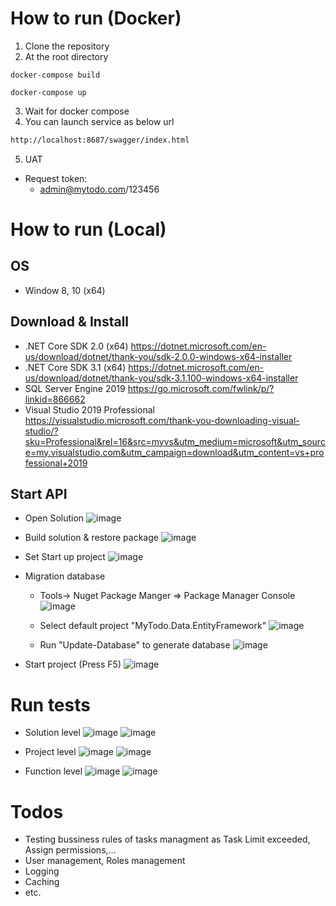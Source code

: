 # How to run (Docker)
1. Clone the repository
2. At the root directory
```
docker-compose build
```
```
docker-compose up
```
3. Wait for docker compose
4. You can launch service as below url
```sh
http://localhost:8687/swagger/index.html
```
5. UAT

- Request token:
	- admin@mytodo.com/123456

# How to run (Local)
## OS
- Window 8, 10 (x64)
## Download & Install
- .NET Core SDK 2.0 (x64)
	https://dotnet.microsoft.com/en-us/download/dotnet/thank-you/sdk-2.0.0-windows-x64-installer
- .NET Core SDK 3.1 (x64)
	https://dotnet.microsoft.com/en-us/download/dotnet/thank-you/sdk-3.1.100-windows-x64-installer
- SQL Server Engine 2019
	https://go.microsoft.com/fwlink/p/?linkid=866662
- Visual Studio 2019 Professional
	https://visualstudio.microsoft.com/thank-you-downloading-visual-studio/?sku=Professional&rel=16&src=myvs&utm_medium=microsoft&utm_source=my.visualstudio.com&utm_campaign=download&utm_content=vs+professional+2019
## Start API
- Open Solution
![image](https://user-images.githubusercontent.com/20410120/179144735-1d3d5614-b0b0-49ea-86a6-c6f9beb0c46a.png)

- Build solution & restore package
	![image](https://user-images.githubusercontent.com/20410120/179146449-2b3c52ec-f1fe-4483-8c8b-34253f5b3f0f.png)
 
- Set Start up project
	![image](https://user-images.githubusercontent.com/20410120/179145052-ebf7e339-65c0-4907-b3ae-a180681c2b77.png)
- Migration database
	- Tools-> Nuget Package Manger => Package Manager Console
	![image](https://user-images.githubusercontent.com/20410120/179145132-393e6592-7369-4f33-abcc-3f9a3ec541c0.png)

	- Select default project "MyTodo.Data.EntityFramework"
	![image](https://user-images.githubusercontent.com/20410120/179145207-9658e3b3-0a3d-4ebe-8b9d-10d53ad04b3b.png)

	- Run "Update-Database" to generate database
	![image](https://user-images.githubusercontent.com/20410120/179145310-57d9f0a6-b937-478a-b5e6-a7c63cb2d80a.png)

- Start project (Press F5)
![image](https://user-images.githubusercontent.com/20410120/179145505-19383655-9666-4cc6-9413-a39bdd3ca623.png)

# Run tests
- Solution level
![image](https://user-images.githubusercontent.com/20410120/179145780-bfdf8266-ecb9-482a-86d9-682d8846b39e.png)
![image](https://user-images.githubusercontent.com/20410120/179145896-f39a7572-7263-46c7-aeab-16a9101332dd.png)

- Project level
![image](https://user-images.githubusercontent.com/20410120/179146019-d2aac915-04ef-4c2e-ad01-99a20a46b8b5.png)
![image](https://user-images.githubusercontent.com/20410120/179146223-51e04a21-cc55-470b-b4b8-59c682df18c6.png)

- Function level
![image](https://user-images.githubusercontent.com/20410120/179146107-61b8b6d7-0e54-4e0a-8229-05cd6f82df8e.png)
![image](https://user-images.githubusercontent.com/20410120/179146153-41012960-9ae7-4fd6-85a9-fcfb4e791c44.png)

# Todos
- Testing bussiness rules of tasks managment as Task Limit exceeded, Assign permissions,...
- User management, Roles management
- Logging
- Caching
- etc.
